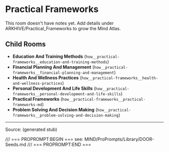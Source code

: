 # Practical Frameworks

This room doesn't have notes yet. Add details under ARKHIVE/Practical_Frameworks to grow the Mind Atlas.

## Child Rooms
- **Education And Training Methods** (`how__practical-frameworks__education-and-training-methods`)
- **Financial Planning And Management** (`how__practical-frameworks__financial-planning-and-management`)
- **Health And Wellness Practices** (`how__practical-frameworks__health-and-wellness-practices`)
- **Personal Development And Life Skills** (`how__practical-frameworks__personal-development-and-life-skills`)
- **Practical Frameworks** (`how__practical-frameworks__practical-frameworks-md`)
- **Problem Solving And Decision Making** (`how__practical-frameworks__problem-solving-and-decision-making`)

---
Source: (generated stub)

/// === PROPROMPT:BEGIN ===
see: MIND/ProPrompts/Library/DOOR-Seeds.md
/// === PROPROMPT:END ===
